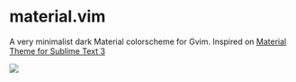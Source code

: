 # material.vim

A very minimalist dark Material colorscheme for Gvim. Inspired on [Material Theme for Sublime Text 3](http://equinusocio.github.io/material-theme/)

![](http://i.imgur.com/9pDxmUH.png?raw=true)
